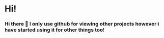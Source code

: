 # Hi!
### Hi there 👋 I only use github for viewing other projects however i have started using it for other things too!

<!--
**trey7658/trey7658** is a ✨ _special_ ✨ repository because its `README.md` (this file) appears on your GitHub profile.


